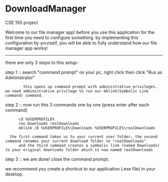 # DownloadManager
CSE 150 project

Welcome to our file manager app! 
before you use this application for the first time you need to configure something.
by implementing this configuration by yourself, you will be able to fully understand how our file manager app works!

---------------------------------------------------------------------

there are only 3 steps to this setup-

step 1 :: search "command prompt" on your pc, right click then click "Rus as Administrator"

            this opens up command prompt with administrative privileges. we need administrative privilege to run our mklink(Symbolic Link command) command.


step 2 :: now run this 3 commands one by one (press enter after each command)
          
          cd %USERPROFILE%
          ren Downloads realDownloads
          mklink /D %USERPROFILE%\Downloads %USERPROFILE%\realDownloads

	  the first command takes us to your current user folder, the second command renames your current download folder to "realDownloads"
          and the third command creates a symbolic link (named Downloads) to your original downloads folder which is now named realDownloads

step 3 :: we are done! close the command prompt.


we recommend you create a shortcut to our application (.exe file) in your desktop.

